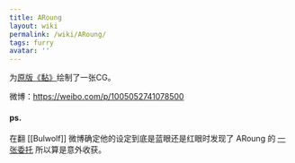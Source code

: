 ```yaml
---
title: ARoung
layout: wiki
permalink: /wiki/ARoung/
tags: furry
avatar: ''
---
```


为[原版《黏》](../BSCP)绘制了一张CG。

微博：https://weibo.com/p/1005052741078500

#### ps.

在翻 [[Bulwolf]] 微博确定他的设定到底是蓝眼还是红眼时发现了 ARoung 的 [一张委托](https://weibo.com/2108467963/FiDFW8Sb5) 所以算是意外收获。

